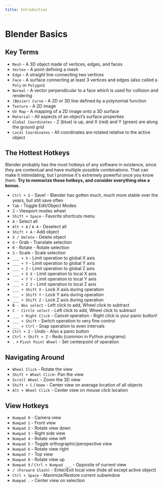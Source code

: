 ```yaml
---
title: Introduction
---
```

# Blender Basics

## Key Terms <Badge text="important" type="tip"/>
* `Mesh` - A 3D object made of vertices, edges, and faces
* `Vertex` - A point defining a mesh
* `Edge` - A straight line connecting two vertices
* `Face` - A surface connecting at least 3 vertices and edges (also called a `Poly` or `Polygon`)
* `Normal` - A vector perpendicular to a face which is used for collision and rendering
* `(Bezier) Curve` - A 2D or 3D line defined by a polynomial function
* `Texture` - A 2D image
* `UV Map` - A mapping of a 2D image onto a 3D surface
* `Material` - All aspects of an object’s surface properties
* `Global Coordinates` - Z (blue) is up, and X (red) and Y (green) are along the ground grid
* `Local Coordinates` - All coordinates are rotated relative to the active object

## The Hottest Hotkeys

Blender probably has the most hotkeys of any software in existence, since they are contextual and have multiple possible combinations. That can make it intimidating, but I promise it's extremely powerful once you know them. **Try to memorize these hotkeys, and consider everything else a bonus.**

* `Ctrl + S` - Save! - Blender has gotten much, much more stable over the years, but still save often
* `Tab` - Toggle Edit/Object Modes
* `Z` - Viewport modes wheel
* `Shift + Space` - Favorite shortcuts menu
* `A` - Select all
* `Alt + A` / `A A` - Deselect all
* `Shift + A` - Add object
* `X / Delete` - Delete object
* `G` - Grab - Translate selection
* `R` - Rotate - Rotate selection
* `S` - Scale - Scale selection
* `___ + X` - Limit operation to global X axis
* `___ + Y` - Limit operation to global Y axis
* `___ + Z` - Limit operation to global Z axis
* `___ + X X` - Limit operation to local X axis
* `___ + Y Y` - Limit operation to local Y axis
* `___ + Z Z` - Limit operation to local Z axis
* `___ + Shift X` - Lock X axis during operation
* `___ + Shift Y` - Lock Y axis during operation
* `___ + Shift Z` - Lock Z axis during operation
* `B - Box select` - Left click to add, Wheel click to subtract
* `C - Circle select` - Left click to add, Wheel click to subtract
* `___ + Right Click` - Cancel operation - Right click is your panic button!
* `___ + Shift` - Switch operation to very fine control
* `___ + Ctrl` - Snap operation to even intervals
* `Ctrl + Z` - Undo - Also a panic button
* `Ctrl + Shift + Z` - Redo (common in Python programs)
* `.` > `Pivot Point Wheel` - Set centerpoint of operation

## Navigating Around <Badge text="important" type="tip"/>

* `Wheel Click` - Rotate the view
* `Shift + Wheel Click`- Pan the view
* `Scroll Wheel` - Zoom the 3D view
* `Shift + C` / `Home` - Center view on average location of all objects
* `Alt + Wheel Click` - Center view on mouse click location

## View Hotkeys

* `Numpad 0` - Camera view
* `Numpad 1` - Front view
* `Numpad 2` - Rotate view down
* `Numpad 3` - Right side view
* `Numpad 4` - Rotate view left
* `Numpad 5` - Toggle orthographic/perspective view
* `Numpad 6` - Rotate view right
* `Numpad 7` - Top view
* `Numpad 8` - Rotate view up
* `Numpad 9` / `Ctrl + Numpad ___` - Opposite of current view
* `/ (Forward Slash)` - Enter/Exit local view (hide all except active object)
* `Ctrl + Space` - Maximize/Restore current subwindow
* `Numpad .` - Center view on selection

